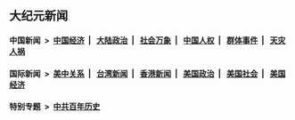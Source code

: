 ## 大纪元新闻

#### 中国新闻 &nbsp;>&nbsp; [中国经济](indexes/ncid283/README.md?09100045) &nbsp;| &nbsp; [大陆政治](indexes/ncid277/README.md?09100045) &nbsp;| &nbsp; [社会万象](indexes/ncid282/README.md?09100045) &nbsp;| &nbsp; [中国人权](indexes/ncid278/README.md?09100045) &nbsp;| &nbsp; [群体事件](indexes/ncid279/README.md?09100045) &nbsp;| &nbsp; [天灾人祸](indexes/ncid280/README.md?09100045)

#### 国际新闻 &nbsp;>&nbsp; [美中关系](indexes/nf1412576/README.md?09100045) &nbsp;| &nbsp; [台湾新闻](indexes/ncid1349361/README.md?09100045) &nbsp;| &nbsp; [香港新闻](indexes/ncid1349362/README.md?09100045) &nbsp;| &nbsp; [美国政治](indexes/ncid1078159/README.md?09100045) &nbsp;| &nbsp; [美国社会](indexes/ncid1078160/README.md?09100045) &nbsp;| &nbsp; [美国经济](indexes/ncid1078158/README.md?09100045)

#### 特别专题 &nbsp;>&nbsp; [中共百年历史](https://github.com/easy2view/epoch-special/blob/master/README.md?09100045)  
